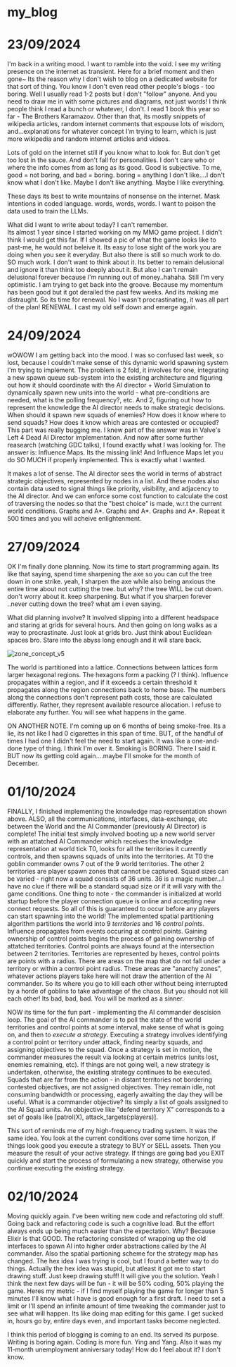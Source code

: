 # my_blog


# 23/09/2024 

I'm back in a writing mood. I want to ramble into the void. I see my writing presence on the internet as transient. Here for a brief moment and then gone~ 
Its the reason why I don't wish to blog on a dedicated website for that sort of thing. You know I don't even read other people's blogs - too boring. Well I usually read 1-2 posts but I don't "follow" anyone. And you need to draw me in with some pictures and diagrams, not just words!
I think people think I read a bunch or whatever, I don't. I read 1 book this year so far - The Brothers Karamazov. Other than that, its mostly snippets of wikipedia articles, random internet comments that espouse lots of wisdom, and...explanations for whatever concept I'm trying to learn, which is just more wikipedia and random internet articles and videos. 

Lots of gold on the internet still if you know what to look for. But don't get too lost in the sauce. And don't fall for personalities. I don't care who or where the info comes from as long as its good. Good is subjective. To me, good = not boring, and bad = boring. boring = anything I don't like....I don't know what I don't like. Maybe I don't like anything. Maybe I like everything. 


These days its best to write mountains of nonsense on the internet. Mask intentions in coded language. words, words, words. I want to poison the data used to train the LLMs. 


What did I want to write about today? I can't remember.  
Its almost 1 year since I started working on my MMO game project. I didn't think I would get this far. If I showed a pic of what the game looks like to past-me, he would not beleive it. Its easy to lose sight of the work you are doing when you see it everyday. But also there is still so much work to do. SO much work. I don't want to think about it. Its better to remain delusional and ignore it than think too deeply about it. But also I can't remain delusional forever because I'm running out of money..hahaha. Still I'm very optimistic. I am trying to get back into the groove. Because my momentum has been good but it got derailed the past few weeks. And its making me distraught. So its time for renewal. No I wasn't procrastinating, it was all part of the plan! RENEWAL. I cast my old self down and emerge again. 

# 24/09/2024

wOWOW I am getting back into the mood. I was so confused last week, so lost, because I couldn't make sense of this dynamic world spawning system I'm trying to implement. The problem is 2 fold, it involves for one, integrating a new spawn queue sub-system into the existing architecture and figuring out how it should coordinate with the AI director + World Simulation to dynamically spawn new units into the world - what pre-conditions are needed, what is the polling frequency?, etc. And 2, figuring out how to represent the knowledge the AI director needs to make strategic decisions. When should it spawn new squads of enemies? How does it know where to send squads? How does it know which areas are contested or occupied? This part was really bugging me. I knew part of the answer was in Valve's Left 4 Dead AI Director implementation. And now after some further reasearch (watching GDC talks), I found exactly what I was looking for. The answer is: Influence Maps. Its the missing link! And Influence Maps let you do SO MUCH if properly implemented. This is exactly what I wanted. 

It makes a lot of sense. The AI director sees the world in terms of abstract strategic objectives, represented by nodes in a list. And these nodes also contain data used to signal things like priority, visibility, and adjacency to the AI director. And we can enforce some cost function to calculate the cost of traversing the nodes so that the "best choice" is made, w.r.t the current world conditions. Graphs and A*. Graphs and A*. Graphs and A*. Repeat it 500 times and you will acheive enlightenment. 


# 27/09/2024

OK I'm finally done planning. Now its time to start programming again. Its like that saying, spend time sharpening the axe so you can cut the tree down in one strike. yeah, I sharpen the axe while also being anxious the entire time about not cutting the tree. but why? the tree WILL be cut down. don't worry about it. keep sharpening. But what if you sharpen forever ..never cutting down the tree? what am i even saying.

What did planning involve? It involved slipping into a different headspace and staring at grids for several hours. And then going on long walks as a way to procrastinate. Just look at grids bro. Just think about Euclidean spaces bro. Stare into the abyss long enough and it will stare back. 


![zone_concept_v5](https://github.com/user-attachments/assets/056a2647-cce6-4d66-9f86-4e4bc6e38663)


The world is partitioned into a lattice. Connections between lattices form larger hexagonal regions. The hexagons form a packing (? I think). Influence propagates within a region, and if it exceeds a certain threshold it propagates along the region connections back to home base. The numbers along the connections don't represent path costs, those are calculated differently. Rather, they represent available resource allocation. I refuse to elaborate any further. You will see what happens in the game. 

ON ANOTHER NOTE. I'm coming up on 6 months of being smoke-free. Its a lie, its not like I had 0 cigarettes in this span of time. BUT, of the handful of times I had one I didn't feel the need to start again. It was like a one-and-done type of thing. I think I'm over it. Smoking is BORING. There I said it. 
BUT now its getting cold again....maybe I'll smoke for the month of December. 


# 01/10/2024

FINALLY, I finished implementing the knowledge map representation shown above. ALSO, all the communications, interfaces, data-exchange, etc between the World and the AI Commander (previously AI Director) is complete! The initial test simply involved booting up a new world server with an attatched AI Commander which receives the knowledge representation at world tick T0, looks for all the territories it currently controls, and then spawns squads of units into the territories. At T0 the goblin commander owns 7 out of the 9 world territories. The other 2 territories are player spawn zones that cannot be captured. Squad sizes can be varied - right now a squad consists of 36 units. 36 is a magic number...I have no clue if there will be a standard squad size or if it will vary with the game conditions.  One thing to note - the commander is initialized at world startup before the player connection queue is online and accepting new connect requests. So all of this is guaranteed to occur before any players can start spawning into the world! The implemented spatial partitioning algorithm partitions the world into 9 *territories* and 16 *control points*. Influence propagates from events occuring at control points. Gaining ownership of control points begins the process of gaining ownership of attatched territories. Control points are always found at the intersection between 2 territories. Territories are represented by hexes, control points are points with a radius. There are areas on the map that do not fall under a territory or within a control point radius. These areas are "anarchy zones", whatever actions players take here will not draw the attention of the AI commander. So its where you go to kill each other without being interrupted by a horde of goblins to take advantage of the chaos. But you should not kill each other! Its bad, bad, bad. You will be marked as a sinner. 

NOW its time for the fun part - implementing the AI commander descision loop. The goal of the AI commander is to poll the state of the world territories and control points at some interval, make sense of what is going on, and then to *execute a strategy*. Executing a strategy involves identifying a control point or territory under attack, finding nearby squads, and assigning objectives to the squad. Once a strategy is set in motion, the commander measures the result via looking at certain metrics (units lost, enemies remaining, etc). If things are not going well, a new strategy is undertaken, otherwise, the existing strategy continues to be executed. Squads that are far from the action - in distant territories not bordering contested objectives, are not assigned objectives. They remain idle, not consuming bandwidth or processing, eagerly awaiting the day they will be useful. What is a commander objective? Its simply a list of goals assigned to the AI Squad units. An obbjective like "defend territory X" corresponds to a set of goals like [patrol(X), attack_targets(:players)]. 


This sort of reminds me of my high-frequency trading system. It was the same idea. You look at the current conditions over some time horizon, if things look good you execute a strategy to BUY or SELL assets. Then you measure the result of your active strategy. If things are going bad you EXIT quickly and start the process of formulating a new strategy, otherwise you continue executing the existing strategy. 


# 02/10/2024

Moving quickly again. I've been writing new code and refactoring old stuff. Going back and refactoring code is such a cognitive load. But the effort always ends up being much easier than the expectation. Why? Because Elixir is that GOOD. The refactoring consisted of wrapping up the old interfaces to spawn AI into higher order abstractions called by the AI commander. Also the spatial partioning scheme for the strategy map has changed. The hex idea I was trying is cool, but I found a better way to do things. Actually the hex idea was stupid, but atleast it got me to start drawing stuff. Just keep drawing stuff! It will give you the solution. Yeah I think the next few days will be fun - it will be 50% coding, 50% playing the game. Heres my metric - if I find myself playing the game for longer than 5 minutes I'll know what I have is good enough for a first draft. I need to set a limit or I'll spend an infinite amount of time tweaking the commander just to see what will happen. Its like doing map editing for this game. I get sucked in, hours go by, entire days even, and important tasks become neglected. 

I think this period of blogging is coming to an end. Its served its purpose. Writing is boring again. Coding is more fun. Ying and Yang. 
Also it was my 11-month unemployment anniversary today! How do I feel about it? I don't know. 







